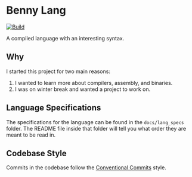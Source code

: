 # Benny Lang

[![Build](https://github.com/https123456789/benny_lang/actions/workflows/build.yml/badge.svg)](https://github.com/https123456789/benny_lang/actions/workflows/build.yml)

A compiled language with an interesting syntax.

## Why

I started this project for two main reasons:

1. I wanted to learn more about compilers, assembly, and binaries.
2. I was on winter break and wanted a project to work on.

## Language Specifications

The specifications for the language can be found in the `docs/lang_specs` folder. The README file inside that folder will tell you what order they are meant to be read in.

## Codebase Style

Commits in the codebase follow the [Conventional Commits](https://www.conventionalcommits.org/en/v1.0.0/) style.
